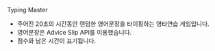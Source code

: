 Typing Master

- 주어진 20초의 시간동안 랜덤한 영어문장을 타이핑하는 영타연습 게임입니다.
- 영어문장은 Advice Slip API를 이용했습니다.
- 점수와 남은 시간이 표기됩니다.

